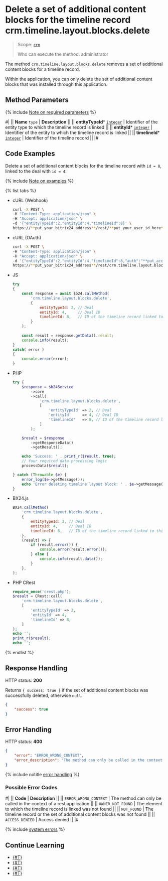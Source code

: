 # Delete a set of additional content blocks for the timeline record crm.timeline.layout.blocks.delete

> Scope: [`crm`](../../../scopes/permissions.md)
>
> Who can execute the method: administrator

The method `crm.timeline.layout.blocks.delete` removes a set of additional content blocks for a timeline record.

Within the application, you can only delete the set of additional content blocks that was installed through this application.

## Method Parameters

{% include [Note on required parameters](../../../../_includes/required.md) %}

#|
|| **Name**
`type` | **Description** ||
|| **entityTypeId***
[`integer`](../../../data-types.md) | Identifier of the entity type to which the timeline record is linked ||
|| **entityId***
[`integer`](../../../data-types.md) | Identifier of the entity to which the timeline record is linked ||
|| **timelineId***
[`integer`](../../../data-types.md) | Identifier of the timeline record ||
|#

## Code Examples

Delete a set of additional content blocks for the timeline record with `id = 8`, linked to the deal with `id = 4`:

{% include [Note on examples](../../../../_includes/examples.md) %}

{% list tabs %}

- cURL (Webhook)

    ```bash
    curl -X POST \
    -H "Content-Type: application/json" \
    -H "Accept: application/json" \
    -d '{"entityTypeId":2,"entityId":4,"timelineId":8}' \
    https://**put_your_bitrix24_address**/rest/**put_your_user_id_here**/**put_your_webhook_here**/crm.timeline.layout.blocks.delete
    ```

- cURL (OAuth)

    ```bash
    curl -X POST \
    -H "Content-Type: application/json" \
    -H "Accept: application/json" \
    -d '{"entityTypeId":2,"entityId":4,"timelineId":8,"auth":"**put_access_token_here**"}' \
    https://**put_your_bitrix24_address**/rest/crm.timeline.layout.blocks.delete
    ```

- JS

    ```js
    try
    {
    	const response = await $b24.callMethod(
    		'crm.timeline.layout.blocks.delete',
    		{
    			entityTypeId: 2, // Deal
    			entityId: 4,     // Deal ID
    			timelineId: 8,   // ID of the timeline record linked to this deal
    		}
    	);
    	
    	const result = response.getData().result;
    	console.info(result);
    }
    catch( error )
    {
    	console.error(error);
    }
    ```

- PHP

    ```php
    try {
        $response = $b24Service
            ->core
            ->call(
                'crm.timeline.layout.blocks.delete',
                [
                    'entityTypeId' => 2, // Deal
                    'entityId'     => 4, // Deal ID
                    'timelineId'   => 8, // ID of the timeline record linked to this deal
                ]
            );
    
        $result = $response
            ->getResponseData()
            ->getResult();
    
        echo 'Success: ' . print_r($result, true);
        // Your required data processing logic
        processData($result);
    
    } catch (Throwable $e) {
        error_log($e->getMessage());
        echo 'Error deleting timeline layout block: ' . $e->getMessage();
    }
    ```

- BX24.js

    ```js
    BX24.callMethod(
        'crm.timeline.layout.blocks.delete',
        {
            entityTypeId: 2, // Deal
            entityId: 4,     // Deal ID
            timelineId: 8,   // ID of the timeline record linked to this deal
        },
        (result) => {
            if (result.error()) {
                console.error(result.error());
            } else {
                console.info(result.data());
            }
        },
    );
    ```

- PHP CRest

    ```php
    require_once('crest.php');
    $result = CRest::call(
        'crm.timeline.layout.blocks.delete',
        [
            'entityTypeId' => 2,
            'entityId' => 4,
            'timelineId' => 8,
        ]
    );
    echo '';
    print_r($result);
    echo '';
    ```

{% endlist %}


## Response Handling

HTTP status: **200**

Returns `{ success: true }` if the set of additional content blocks was successfully deleted, otherwise `null`.

```json
{
    "success": true
}
```

## Error Handling

HTTP status: **400**

```json
{
    "error": "ERROR_WRONG_CONTEXT",
    "error_description": "The method can only be called in the context of a rest application"
}
```

{% include notitle [error handling](../../../../_includes/error-info.md) %}

### Possible Error Codes

#|
|| **Code** | **Description** ||
|| `ERROR_WRONG_CONTEXT` | The method can only be called in the context of a rest application ||
|| `OWNER_NOT_FOUND` | The element to which the timeline record is linked was not found ||
|| `NOT_FOUND` | The timeline record or the set of additional content blocks was not found ||
|| `ACCESS_DENIED` | Access denied ||
|#

{% include [system errors](../../../../_includes/system-errors.md) %}

## Continue Learning 

- [{#T}](./index.md)
- [{#T}](./crm-timeline-layout-blocks-set.md)
- [{#T}](./crm-timeline-layout-blocks-get.md)
- [{#T}](./content-blocks-test-app.md)